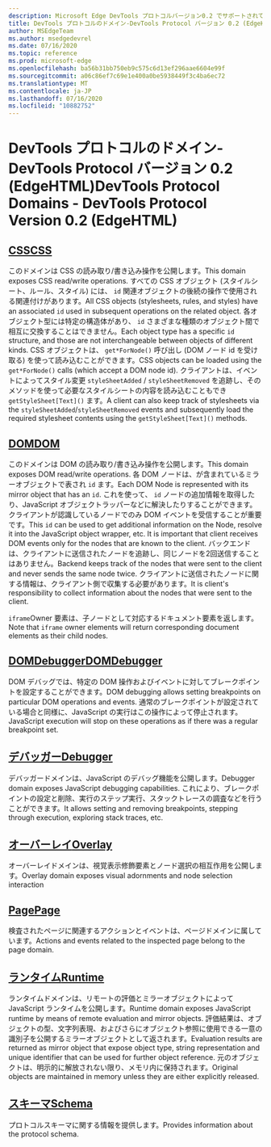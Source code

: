 ```yaml
---
description: Microsoft Edge DevTools プロトコルバージョン0.2 でサポートされているドメインの参照の一覧です。
title: DevTools プロトコルのドメイン-DevTools Protocol バージョン 0.2 (EdgeHTML)
author: MSEdgeTeam
ms.author: msedgedevrel
ms.date: 07/16/2020
ms.topic: reference
ms.prod: microsoft-edge
ms.openlocfilehash: ba56b31bb750eb9c575c6d13ef296aae6604e99f
ms.sourcegitcommit: a06c86ef7c69e1e400a0be5938449f3c4ba6ec72
ms.translationtype: MT
ms.contentlocale: ja-JP
ms.lasthandoff: 07/16/2020
ms.locfileid: "10882752"
---
```

# <span data-ttu-id="ad4f1-103">DevTools プロトコルのドメイン-DevTools Protocol バージョン 0.2 (EdgeHTML)</span><span class="sxs-lookup"><span data-stu-id="ad4f1-103">DevTools Protocol Domains - DevTools Protocol Version 0.2 (EdgeHTML)</span></span>  

## [<span data-ttu-id="ad4f1-104">CSS</span><span class="sxs-lookup"><span data-stu-id="ad4f1-104">CSS</span></span>](css.md)  

<span data-ttu-id="ad4f1-105">このドメインは CSS の読み取り/書き込み操作を公開します。</span><span class="sxs-lookup"><span data-stu-id="ad4f1-105">This domain exposes CSS read/write operations.</span></span> <span data-ttu-id="ad4f1-106">すべての CSS オブジェクト (スタイルシート、ルール、スタイル) には、 `id` 関連オブジェクトの後続の操作で使用される関連付けがあります。</span><span class="sxs-lookup"><span data-stu-id="ad4f1-106">All CSS objects (stylesheets, rules, and styles) have an associated `id` used in subsequent operations on the related object.</span></span> <span data-ttu-id="ad4f1-107">各オブジェクト型には特定の構造体があり、 `id` さまざまな種類のオブジェクト間で相互に交換することはできません。</span><span class="sxs-lookup"><span data-stu-id="ad4f1-107">Each object type has a specific `id` structure, and those are not interchangeable between objects of different kinds.</span></span> <span data-ttu-id="ad4f1-108">CSS オブジェクトは、 `get*ForNode()` 呼び出し (DOM ノード id を受け取る) を使って読み込むことができます。</span><span class="sxs-lookup"><span data-stu-id="ad4f1-108">CSS objects can be loaded using the `get*ForNode()` calls (which accept a DOM node id).</span></span> <span data-ttu-id="ad4f1-109">クライアントは、イベントによってスタイル変更 `styleSheetAdded` / `styleSheetRemoved` を追跡し、そのメソッドを使って必要なスタイルシートの内容を読み込むこともでき `getStyleSheet[Text]()` ます。</span><span class="sxs-lookup"><span data-stu-id="ad4f1-109">A client can also keep track of stylesheets via the `styleSheetAdded`/`styleSheetRemoved` events and subsequently load the required stylesheet contents using the `getStyleSheet[Text]()` methods.</span></span>
## [<span data-ttu-id="ad4f1-110">DOM</span><span class="sxs-lookup"><span data-stu-id="ad4f1-110">DOM</span></span>](dom.md)
<span data-ttu-id="ad4f1-111">このドメインは DOM の読み取り/書き込み操作を公開します。</span><span class="sxs-lookup"><span data-stu-id="ad4f1-111">This domain exposes DOM read/write operations.</span></span> <span data-ttu-id="ad4f1-112">各 DOM ノードは、が含まれているミラーオブジェクトで表され `id` ます。</span><span class="sxs-lookup"><span data-stu-id="ad4f1-112">Each DOM Node is represented with its mirror object that has an `id`.</span></span> <span data-ttu-id="ad4f1-113">これを使って、 `id` ノードの追加情報を取得したり、JavaScript オブジェクトラッパーなどに解決したりすることができます。クライアントが認識しているノードでのみ DOM イベントを受信することが重要です。</span><span class="sxs-lookup"><span data-stu-id="ad4f1-113">This `id` can be used to get additional information on the Node, resolve it into the JavaScript object wrapper, etc. It is important that client receives DOM events only for the nodes that are known to the client.</span></span> <span data-ttu-id="ad4f1-114">バックエンドは、クライアントに送信されたノードを追跡し、同じノードを2回送信することはありません。</span><span class="sxs-lookup"><span data-stu-id="ad4f1-114">Backend keeps track of the nodes that were sent to the client and never sends the same node twice.</span></span> <span data-ttu-id="ad4f1-115">クライアントに送信されたノードに関する情報は、クライアント側で収集する必要があります。</span><span class="sxs-lookup"><span data-stu-id="ad4f1-115">It is client's responsibility to collect information about the nodes that were sent to the client.</span></span><p><span data-ttu-id="ad4f1-116">`iframe`Owner 要素は、子ノードとして対応するドキュメント要素を返します。</span><span class="sxs-lookup"><span data-stu-id="ad4f1-116">Note that `iframe` owner elements will return corresponding document elements as their child nodes.</span></span></p>
## [<span data-ttu-id="ad4f1-117">DOMDebugger</span><span class="sxs-lookup"><span data-stu-id="ad4f1-117">DOMDebugger</span></span>](domdebugger.md)
<span data-ttu-id="ad4f1-118">DOM デバッグでは、特定の DOM 操作およびイベントに対してブレークポイントを設定することができます。</span><span class="sxs-lookup"><span data-stu-id="ad4f1-118">DOM debugging allows setting breakpoints on particular DOM operations and events.</span></span> <span data-ttu-id="ad4f1-119">通常のブレークポイントが設定されている場合と同様に、JavaScript の実行はこの操作によって停止されます。</span><span class="sxs-lookup"><span data-stu-id="ad4f1-119">JavaScript execution will stop on these operations as if there was a regular breakpoint set.</span></span>
## [<span data-ttu-id="ad4f1-120">デバッガー</span><span class="sxs-lookup"><span data-stu-id="ad4f1-120">Debugger</span></span>](debugger.md)
<span data-ttu-id="ad4f1-121">デバッガードメインは、JavaScript のデバッグ機能を公開します。</span><span class="sxs-lookup"><span data-stu-id="ad4f1-121">Debugger domain exposes JavaScript debugging capabilities.</span></span> <span data-ttu-id="ad4f1-122">これにより、ブレークポイントの設定と削除、実行のステップ実行、スタックトレースの調査などを行うことができます。</span><span class="sxs-lookup"><span data-stu-id="ad4f1-122">It allows setting and removing breakpoints, stepping through execution, exploring stack traces, etc.</span></span>
## [<span data-ttu-id="ad4f1-123">オーバーレイ</span><span class="sxs-lookup"><span data-stu-id="ad4f1-123">Overlay</span></span>](overlay.md)
<span data-ttu-id="ad4f1-124">オーバーレイドメインは、視覚表示修飾要素とノード選択の相互作用を公開します。</span><span class="sxs-lookup"><span data-stu-id="ad4f1-124">Overlay domain exposes visual adornments and node selection interaction</span></span>
## [<span data-ttu-id="ad4f1-125">Page</span><span class="sxs-lookup"><span data-stu-id="ad4f1-125">Page</span></span>](page.md)
<span data-ttu-id="ad4f1-126">検査されたページに関連するアクションとイベントは、ページドメインに属しています。</span><span class="sxs-lookup"><span data-stu-id="ad4f1-126">Actions and events related to the inspected page belong to the page domain.</span></span>
## [<span data-ttu-id="ad4f1-127">ランタイム</span><span class="sxs-lookup"><span data-stu-id="ad4f1-127">Runtime</span></span>](runtime.md)
<span data-ttu-id="ad4f1-128">ランタイムドメインは、リモートの評価とミラーオブジェクトによって JavaScript ランタイムを公開します。</span><span class="sxs-lookup"><span data-stu-id="ad4f1-128">Runtime domain exposes JavaScript runtime by means of remote evaluation and mirror objects.</span></span> <span data-ttu-id="ad4f1-129">評価結果は、オブジェクトの型、文字列表現、およびさらにオブジェクト参照に使用できる一意の識別子を公開するミラーオブジェクトとして返されます。</span><span class="sxs-lookup"><span data-stu-id="ad4f1-129">Evaluation results are returned as mirror object that expose object type, string representation and unique identifier that can be used for further object reference.</span></span> <span data-ttu-id="ad4f1-130">元のオブジェクトは、明示的に解放されない限り、メモリ内に保持されます。</span><span class="sxs-lookup"><span data-stu-id="ad4f1-130">Original objects are maintained in memory unless they are either explicitly released.</span></span>
## [<span data-ttu-id="ad4f1-131">スキーマ</span><span class="sxs-lookup"><span data-stu-id="ad4f1-131">Schema</span></span>](schema.md)
<span data-ttu-id="ad4f1-132">プロトコルスキーマに関する情報を提供します。</span><span class="sxs-lookup"><span data-stu-id="ad4f1-132">Provides information about the protocol schema.</span></span>